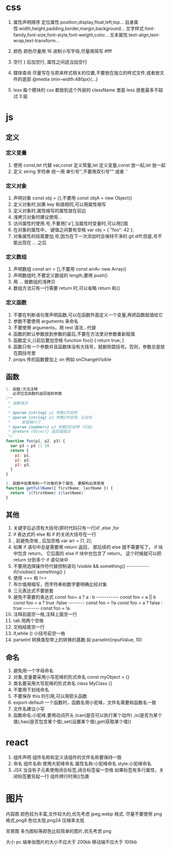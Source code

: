 # css

1. 属性声明顺序
   定位属性:position,display,float,left,top...
   自身属性:width,height,padding,border,margin,background...
   文字样式:font-family,font-size,font-style,font-weight,color...
   文本属性:text-align,text-wrap,text-transform...
2. 颜色
   颜色尽量用 16 进制小写字母,尽量用简写 #fff

3. 空行
   } 后加空行, 属性之间适当加空行
4. 媒体查询
   尽量写在与原来样式相关的位置,不要放在独立的样式文件,或者放文件的底部
   @media (min-width:480px){...}
5. less
   每个模块的 css 都放到这个外层的 className 里面
   less 嵌套最多不超过 3 层

# js

## 定义

### 定义变量

1.  使用 const,let 代替 var,const 定义常量,let 定义变量,const 放一起,let 放一起
2.  定义 string 字符串 统一用 单引号'',不要用双引号"" 或者 ``

### 定义对象

1.  声明对象 const obj = {},不要用 const objA = new Object()
2.  定义对象时,如果 key 和值相同,可以用属性缩写
3.  定义对象时,属性缩写的属性放在前边
4.  浅拷贝对象时建议使用...
5.  访问属性时使用.号,不要用['a'],当属性时变量时,可以用[]取
6.  在对象的属性中， 键值之间要有空格
    var obj = { "foo": 42 };
7.  对象属性的结尾要加,号,因为在下一次添加时会保持干净的 git diff,但是,号不能出现在 ... 之后

### 定义数组

1. 声明数组 const arr = [],不要用 const arrA= new Array()
2. 声明数组时,不要定义数组的 length,要用 push()
3. 用 ... 做数组的浅拷贝
4. 数组方法只有一行需要 return 时,可以省略 return 和{}

### 定义函数

1. 不要在判断语句里声明函数,可以在函数外面定义一个变量,再把函数赋值给它
2. 参数不要使用 arguments 来命名
3. 不要使用 arguments，用 rest 语法...代替
4. 函数的默认参数放到参数的最后,不要在方法里对参数重新赋值
5. 函数定义,{}前后要加空格
   function foo() { return true; }
6. 函数只有一个参数并且函数体没有大括号，就删除圆括号。否则，参数总是放在圆括号里
7. props 传的函数要加上 on 例如 onChangeVisible

## 函数

```js
1. 函数/方法注释
   必须包含函数的返回值和参数
/**
 * 函数描述
 *
 * @param {string} p1 参数1的说明
 * @param {string} p2 参数2的说明，比较长
 *     那就换行了.
 * @param {number=} p3 参数3的说明（可选）
 * @return {Object} 返回值描述
 */
function foo(p1, p2, p3) {
  var p3 = p3 || 10
  return {
    p1: p1,
    p2: p2,
    p3: p3,
  }
}

2. 函数中如果用到一个对象的多个属性, 要解构出来使用
function getFullName({ firstName, lastName }) {
  return `${firstName} ${lastName}`
}
```

## 其他

1. 关键字后必须有大括号(即时代码只有一行)if ,else ,for
2. if 表达式的 else 和 if 的关闭大括号在一行
3. , 前避免空格 , 后加空格
   var arr = [1, 2];
4. 如果 if 语句中总是需要用 return 返回， 那后续的 else 就不需要写了。 if 块中包含 return， 它后面的 else if 块中也包含了 return， 这个时候就可以把 return 分到多个 if 语句块中
5. 不要用选择操作符代替控制语句 !visible && something() ----------- if(!visible){ something() }
6. 使用 === 和 !==
7. 布尔值用缩写，而字符串和数字要明确比较对象
8. 三元表达式不要嵌套
9. 避免不需要的表达式
   const foo= a ? a : b ----------- const foo = a || b
   const foo = a ? true :false -------- const foo = !!a
   const foo = a ? false : true -------- const foo = !a
10. 注释前面空一格,注释上面空一行
11. tab 用两个空格
12. 文档结尾空一行
13. if,while () 小括号前空一格
14. parseInt 转换类型带上的转换的基数.如 parseInt(inputValue, 10)

## 命名

1. 避免用一个字母命名
2. 对象,变量要采用小写驼峰的形式命名 const myObject = {}
3. 类名要采用大写驼峰的形式命名 class MyClass {}
4. 不要用下划线命名
5. 不要保存 this 的引用,可以用箭头函数
6. export-default 一个函数时，函数名用小驼峰，文件名需要和函数名一致
7. 文件名建议小写
8. 函数命名:小驼峰,要用动词开头 (can(是否可以执行某个动作) ,is(是否为某个值),has(是否包含某个值),set(设置某个值),get(获取某个值))

# react

1. 组件声明
   组件名称和定义该组件的文件名称要保持一致
2. 命名
   组件名称:使用大驼峰命名
   属性名称:小驼峰命名
   style:小驼峰命名
3. JSX
   当没有子元素使用闭合标签,闭合标签留一空格 <Component />
   如果标签有多行属性，关闭标签要另起一行
   组件跨行时用()包裹

# 图片

内容图
颜色较为丰富,文件较大的,优先考虑 jpeg,webp 格式.
尽量不要使用 png 格式,png8 色位太低,png24 压缩率太低

背景图
多为图标等颜色比较简单的图片,优先考虑 png

大小
pc 端单张图片的大小不应大于 200kb
移动端不应大于 100kb
